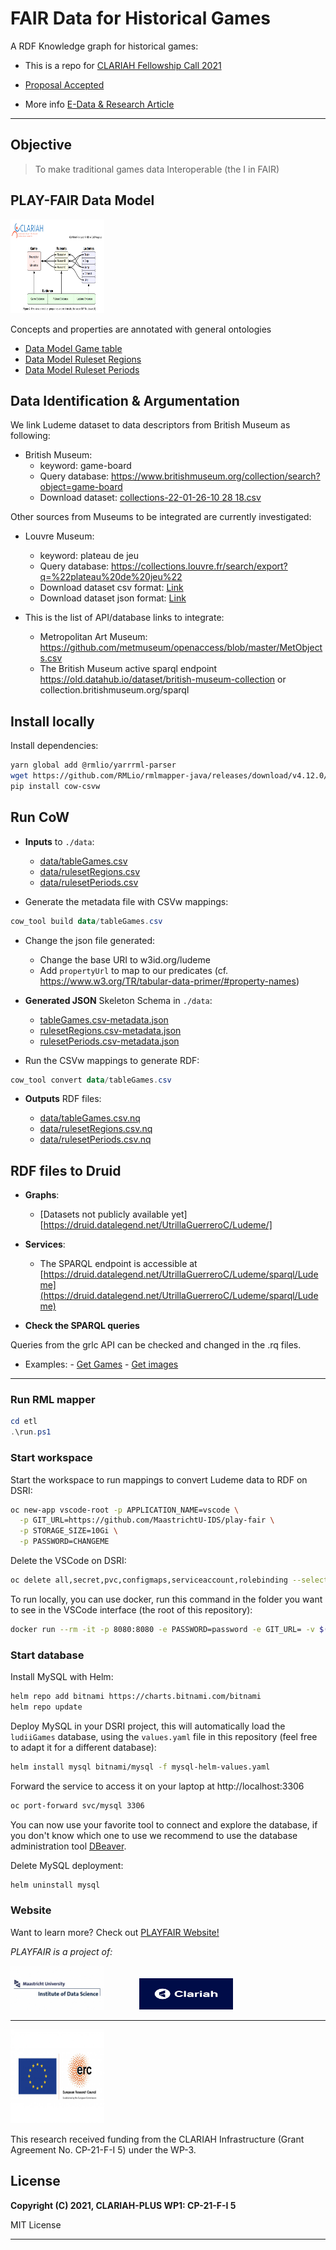 
# FAIR Data for Historical Games

A RDF Knowledge graph for historical games:

  + This is a repo for [CLARIAH Fellowship Call 2021](https://www.clariah.nl/news/clariah-fellowship-call-2021)

+ [Proposal Accepted](files/CLARIAH-F-2021_paper.pdf)

+ More info [E-Data & Research Article](https://edata.nl/2022/01/31/historische-spelletjesdatabase-in-de-maak/)

---

## Objective


> To make traditional games data Interoperable (the I in FAIR)

## PLAY-FAIR Data Model

<a href="http://www.ludeme.eu/"><img src="images/data-model.PNG" width="150px" height="150px" alt="Ludeme Project Logo" /></a>

Concepts and properties are annotated with general ontologies

+ [Data Model Game table](model/data-model.md)
+ [Data Model Ruleset Regions](model/data-model-regions.md)
+ [Data Model Ruleset Periods](model/data-model-periods.md)


## Data Identification & Argumentation

We link Ludeme dataset to data descriptors from British Museum as following:

- British Museum:
  + keyword: game-board
  + Query database: https://www.britishmuseum.org/collection/search?object=game-board
  + Download dataset: [collections-22-01-26-10 28 18.csv](data/collections-britishM.csv)    



Other sources from Museums to be integrated are currently investigated:

- Louvre Museum:
  + keyword: plateau de jeu
  + Query database: https://collections.louvre.fr/search/export?q=%22plateau%20de%20jeu%22
  + Download dataset csv format: [Link](https://collections.louvre.fr/recherche?q=%22plateau+de+jeu%22) 
  + Download dataset json format: [Link](https://collections.louvre.fr/search/export?q=%22plateau%20de%20jeu%22) 

- This is the list of API/database links to integrate:
    + Metropolitan Art Museum: https://github.com/metmuseum/openaccess/blob/master/MetObjects.csv
    + The British Museum active sparql endpoint https://old.datahub.io/dataset/british-museum-collection or collection.britishmuseum.org/sparql




## Install locally

Install dependencies:

```bash
yarn global add @rmlio/yarrrml-parser
wget https://github.com/RMLio/rmlmapper-java/releases/download/v4.12.0/rmlmapper.jar
pip install cow-csvw
```

## Run CoW

- **Inputs** to `./data`:

  + [data/tableGames.csv](data/tableGames.csv)
  + [data/rulesetRegions.csv](data/rulesetRegions.csv)
  + [data/rulesetPeriods.csv](data/rulesetPeriods.csv)

- Generate the metadata file with CSVw mappings:

```powershell
cow_tool build data/tableGames.csv
```

- Change the json file generated:

  * Change the base URI to w3id.org/ludeme
  * Add `propertyUrl` to map to our predicates (cf. https://www.w3.org/TR/tabular-data-primer/#property-names)

- **Generated JSON** Skeleton Schema in `./data`:
  + [tableGames.csv-metadata.json](data/tableGames.csv-metadata.json)
  + [rulesetRegions.csv-metadata.json](data/rulesetRegions.csv-metadata.json)
  + [rulesetPeriods.csv-metadata.json](data/rulesetPeriods.csv-metadata.json)



- Run the CSVw mappings to generate RDF:


```powershell
cow_tool convert data/tableGames.csv
```

- **Outputs** RDF files:

  + [data/tableGames.csv.nq](data/tableGames.csv.nq)
  + [data/rulesetRegions.csv.nq](data/rulesetRegions.csv.nq)
  + [data/rulesetPeriods.csv.nq](data/rulesetPeriods.csv.nq)




## RDF files to Druid

- **Graphs**:

  + [Datasets not publicly available yet][https://druid.datalegend.net/UtrillaGuerreroC/Ludeme/]


- **Services**:

  + The SPARQL endpoint is accessible at [https://druid.datalegend.net/UtrillaGuerreroC/Ludeme/sparql/Ludeme](https://druid.datalegend.net/UtrillaGuerreroC/Ludeme/sparql/Ludeme)


- **Check the SPARQL queries**

Queries from the grlc API can be checked and changed in the .rq files.
    
  * Examples:
        - [Get Games](queries/get-games.rq)
        - [Get images](queries/get-games-images.rq)


---

### Run RML mapper

```powershell
cd etl
.\run.ps1
```


### Start workspace

Start the workspace to run mappings to convert Ludeme data to RDF on DSRI:

```bash
oc new-app vscode-root -p APPLICATION_NAME=vscode \
  -p GIT_URL=https://github.com/MaastrichtU-IDS/play-fair \
  -p STORAGE_SIZE=10Gi \
  -p PASSWORD=CHANGEME
```

Delete the VSCode on DSRI:

```bash
oc delete all,secret,pvc,configmaps,serviceaccount,rolebinding --selector app=vscode
```

To run locally, you can use docker, run this command in the folder you want to see in the VSCode interface (the root of this repository):

```bash
docker run --rm -it -p 8080:8080 -e PASSWORD=password -e GIT_URL= -v $(pwd):/home/coder/project ghcr.io/maastrichtu-ids/code-server:latest
```

### Start database

Install MySQL with Helm:

```bash
helm repo add bitnami https://charts.bitnami.com/bitnami
helm repo update
```

Deploy MySQL in your DSRI project, this will automatically load the `ludiiGames` database, using the `values.yaml` file in this repository (feel free to adapt it for a different database):

```bash
helm install mysql bitnami/mysql -f mysql-helm-values.yaml
```

Forward the service to access it on your laptop at http://localhost:3306

```bash
oc port-forward svc/mysql 3306
```

You can now use your favorite tool to connect and explore the database, if you don't know which one to use we recommend to use the database administration tool [DBeaver](https://dbeaver.io/).

Delete MySQL deployment:

```bash
helm uninstall mysql
```


### Website

Want to learn more? Check out [PLAYFAIR Website!](https://www.clariah.nl/projects?page=2/)

_PLAYFAIR is a project of:_

<a href="https://www.maastrichtuniversity.nl/research/institute-data-science"><img src="images/Logo_IDS.jpg" width="150px" height="70px" alt="Institute of Data Science" /></a>&emsp;&emsp;&emsp;&emsp;<a href="https://www.clariah.nl//"><img src="images/Logo_Clariah.png" alt="Clariah Logo" width="150px" height="50px"/></a>

---


<a href="http://www.ludeme.eu/"><img src="images/LOGO_ERC-FLAG_EU_.jpg" width="150px" height="150px" alt="Ludeme Project Logo" /></a>

This research received funding from the CLARIAH Infrastructure (Grant Agreement No. CP-21-F-I 5) under the WP-3.
## License

**Copyright (C) 2021, CLARIAH-PLUS WP1: CP-21-F-I 5**

MIT License 

---

